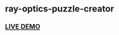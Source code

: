 # ray-optics-puzzle-creator
## [LIVE DEMO](https://willemhelmet.github.io/ray-optics-puzzle-creator/)
